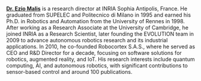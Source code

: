 **[Dr. Ezio Malis](https://team.inria.fr/acentauri/ezio-malis/)** is a research director at INRIA Sophia Antipolis, France. He graduated from SUPELEC and Politecnico di Milano in 1995 and earned his Ph.D. in Robotics and Automation from the University of Rennes in 1998. After working as a Research Associate at the University of Cambridge, he joined INRIA as a Research Scientist, later founding the EVOLUTION team in 2009 to advance autonomous robotics research and its industrial applications. In 2010, he co-founded Robocortex S.A.S., where he served as CEO and R&D Director for a decade, focusing on software solutions for robotics, augmented reality, and IoT. His research interests include quantum computing, AI, and autonomous robotics, with significant contributions to sensor-based control and around 100 publications.
